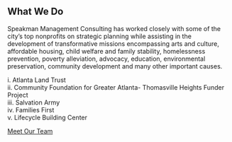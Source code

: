 

## What We Do

<!--
Who we work with or how we help nonprofits? Impact Overview- Provide text that showcases influential clients & key accomplishments– Nicole  
-->

Speakman Management Consulting has worked closely with some of the city’s top nonprofits on strategic planning while assisting in the development of transformative missions encompassing arts and culture, affordable housing, child welfare and family stability, homelessness prevention, poverty alleviation, advocacy, education, environmental preservation, community development and many other important causes.  

i.	Atlanta Land Trust  
ii.	Community Foundation for Greater Atlanta- Thomasville Heights Funder Project  
iii.	Salvation Army  
iv.	Families First  
v.	Lifecycle Building Center  

<a href="bios">Meet Our Team</a>